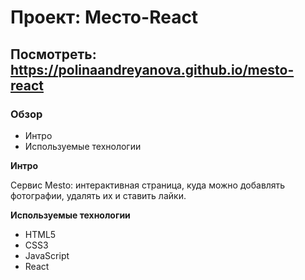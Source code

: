 # Проект: Место-React

## Посмотреть: https://polinaandreyanova.github.io/mesto-react

### Обзор

* Интро
* Используемые технологии

**Интро**

Cервис Mesto: интерактивная страница, куда можно добавлять фотографии, удалять их и ставить лайки.

**Используемые технологии**

* HTML5
* CSS3
* JavaScript
* React